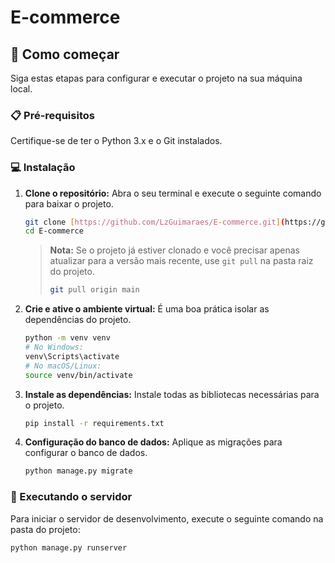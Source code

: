 # E-commerce

## 🚀 Como começar

Siga estas etapas para configurar e executar o projeto na sua máquina local.

### 📋 Pré-requisitos

Certifique-se de ter o Python 3.x e o Git instalados.

### 💻 Instalação

1.  **Clone o repositório:**
    Abra o seu terminal e execute o seguinte comando para baixar o projeto.

    ```bash
    git clone [https://github.com/LzGuimaraes/E-commerce.git](https://github.com/LzGuimaraes/E-commerce.git)
    cd E-commerce
    ```

    > **Nota:** Se o projeto já estiver clonado e você precisar apenas atualizar para a versão mais recente, use `git pull` na pasta raiz do projeto.
    >
    > ```bash
    > git pull origin main
    > ```

2.  **Crie e ative o ambiente virtual:**
    É uma boa prática isolar as dependências do projeto.

    ```bash
    python -m venv venv
    # No Windows:
    venv\Scripts\activate
    # No macOS/Linux:
    source venv/bin/activate
    ```

3.  **Instale as dependências:**
    Instale todas as bibliotecas necessárias para o projeto.

    ```bash
    pip install -r requirements.txt
    ```

4.  **Configuração do banco de dados:**
    Aplique as migrações para configurar o banco de dados.

    ```bash
    python manage.py migrate
    ```

### 🏃 Executando o servidor

Para iniciar o servidor de desenvolvimento, execute o seguinte comando na pasta do projeto:

```bash
python manage.py runserver